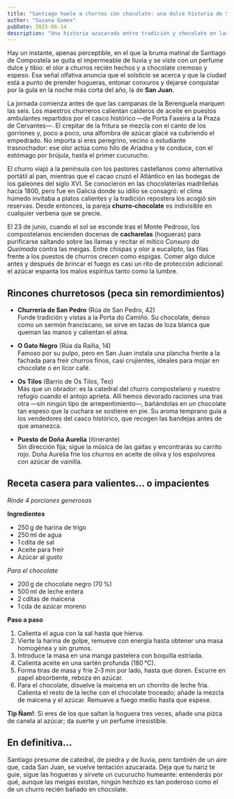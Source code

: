 ```yaml
---
title: "Santiago huele a churros con chocolate: una dulce historia de San Juan"
author: "Susana Gomes"
pubDate: 2025-06-14
description: "Una historia azucarada entre tradición y chocolate en las calles de Santiago durante la víspera de San Juan."
---
```



Hay un instante, apenas perceptible, en el que la bruma matinal de Santiago de Compostela se quita el impermeable de lluvia y se viste con un perfume dulce y tibio: el olor a churros recién hechos y a chocolate cremoso y espeso. Esa señal olfativa anuncia que el solsticio se acerca y que la ciudad está a punto de prender hogueras, entonar conxuros y dejarse conquistar por la gula en la noche más corta del año, la de **San Juan**.

La jornada comienza antes de que las campanas de la Berenguela marquen las seis. Los maestros churreros calientan calderos de aceite en puestos ambulantes repartidos por el casco histórico —de Porta Faxeira a la Praza de Cervantes—. El crepitar de la fritura se mezcla con el canto de los gorriones y, poco a poco, una alfombra de azúcar glacé va cubriendo el empedrado. No importa si eres peregrino, vecino o estudiante trasnochador: ese olor actúa como hilo de Ariadna y te conduce, con el estómago por brújula, hasta el primer cucurucho.

El churro viajó a la península con los pastores castellanos como alternativa portátil al pan, mientras que el cacao cruzó el Atlántico en las bodegas de los galeones del siglo XVI. Se conocieron en las chocolaterías madrileñas hacia 1800, pero fue en Galicia donde su idilio se consagró: el clima húmedo invitaba a platos calientes y la tradición repostera los acogió sin reservas. Desde entonces, la pareja **churro‑chocolate** es indivisible en cualquier verbena que se precie.

El 23 de junio, cuando el sol se esconde tras el Monte Pedroso, los compostelanos encienden docenas de **cacharelas** (hogueras) para purificarse saltando sobre las llamas y recitar el mítico *Conxuro da Queimada* contra las meigas. Entre chispas y olor a eucalipto, las filas frente a los puestos de churros crecen como espigas. Comer algo dulce antes y después de brincar el fuego es casi un rito de protección adicional: el azúcar espanta los malos espíritus tanto como la lumbre.

## Rincones churretosos (peca sin remordimientos)

- **Churrería de San Pedro** (Rúa de San Pedro, 42)\
  Funde tradición y vistas a la Porta do Camiño. Su chocolate, denso como un sermón franciscano, se sirve en tazas de loza blanca que queman las manos y calientan el alma.

- **O Gato Negro** (Rúa da Raíña, 14)\
  Famoso por su pulpo, pero en San Juan instala una plancha frente a la fachada para freír churros finos, casi crujientes, ideales para mojar en chocolate o en licor café.

- **Os Tilos** (Barrio de Os Tilos, Teo)\
  Más que un obrador: es la catedral del churro compostelano y nuestro refugio cuando el antojo aprieta. Allí hemos devorado raciones una tras otra —sin ningún tipo de arrepentimiento—, bañándolas en un chocolate tan espeso que la cuchara se sostiene en pie. Su aroma temprano guía a los vendedores del casco histórico, que recogen las bandejas antes de que amanezca.

- **Puesto de Doña Aurelia** (itinerante)\
  Sin dirección fija; sigue la música de las gaitas y encontrarás su carrito rojo. Doña Aurelia fríe los churros en aceite de oliva y los espolvorea con azúcar de vainilla.

## Receta casera para valientes… o impacientes

*Rinde 4 porciones generosas*

**Ingredientes**

- 250 g de harina de trigo
- 250 ml de agua
- 1 cdita de sal
- Aceite para freír
- Azúcar al gusto

*Para el chocolate*

- 200 g de chocolate negro (70 %)
- 500 ml de leche entera
- 2 cditas de maicena
- 1 cda de azúcar moreno

**Paso a paso**

1. Calienta el agua con la sal hasta que hierva.
2. Vierte la harina de golpe, remueve con energía hasta obtener una masa homogénea y sin grumos.
3. Introduce la masa en una manga pastelera con boquilla estriada.
4. Calienta aceite en una sartén profunda (180 °C).
5. Forma tiras de masa y fríe 2‑3 min por lado, hasta que doren. Escurre en papel absorbente, reboza en azúcar.
6. Para el chocolate, disuelve la maicena en un chorrito de leche fría. Calienta el resto de la leche con el chocolate troceado; añade la mezcla de maicena y el azúcar. Remueve a fuego medio hasta que espese.


**Tip Ñam!**: Si eres de los que saltan la hoguera tres veces, añade una pizca de canela al azúcar; da suerte y un perfume irresistible.


## En definitiva...

Santiago presume de catedral, de piedra y de lluvia, pero también de un aire que, cada San Juan, se vuelve tentación azucarada. Deja que tu nariz te guíe, sigue las hogueras y sírvete un cucurucho humeante: entenderás por qué, aunque las meigas existan, ningún hechizo es tan poderoso como el de un churro recién bañado en chocolate.
